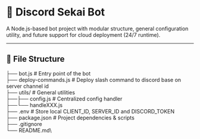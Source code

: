 # 🤖 Discord Sekai Bot

A Node.js-based bot project with modular structure, general configuration utility, and future support for cloud deployment (24/7 runtime).

---

## 📂 File Structure

├── bot.js # Entry point of the bot\
├── deploy-commands.js # Deploy slash command to discord base on server channel id\
├── utils/ # General utilities\
├──├── config.js # Centralized config handler\
├──└── handleXXX.js\
├── .env # Store local CLIENT_ID, SERVER_ID and DISCORD_TOKEN\
├── package.json # Project dependencies & scripts\
├── .gitignore\
└── README.md\


